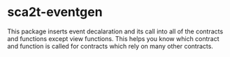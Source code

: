 # sca2t-eventgen

This package inserts event decalaration and its call into all of the contracts and functions except view functions.
This helps you know which contract and function is called for contracts which rely on many other contracts.

